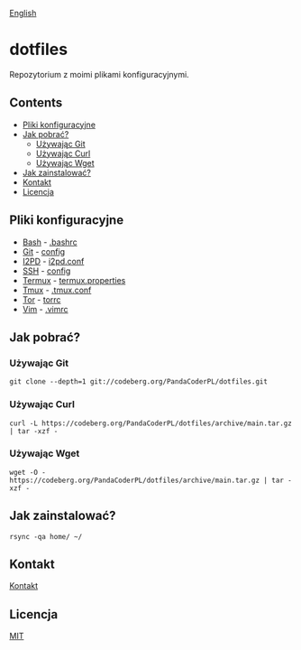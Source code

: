 [English](README.md)

# dotfiles

Repozytorium z moimi plikami konfiguracyjnymi.

## Contents

* [Pliki konfiguracyjne](#pliki-konfiguracyjne)
* [Jak pobrać?](#jak-pobrać)
  * [Używając Git](#używając-git)
  * [Używając Curl](#używając-curl)
  * [Używając Wget](#używając-wget)
* [Jak zainstalować?](#jak-zainstalować)
* [Kontakt](#kontakt)
* [Licencja](#licencja)

## Pliki konfiguracyjne

* [Bash](http://www.gnu.org/software/bash/) - [
.bashrc](home/.bashrc)
* [Git](https://git-scm.com/) - [config](home/.config/git/config)
* [I2PD](https://i2pd.website/) - [i2pd.conf](home/.i2pd/i2pd.conf)
* [SSH](https://www.openssh.com/) - [config](home/.ssh/config)
* [Termux](https://termux.com/) - [termux.properties](home/.termux/termux.properties)
* [Tmux](https://github.com/tmux/tmux) - [.tmux.conf](home/.tmux.conf)
* [Tor](https://www.torproject.org/) - [torrc](usr/etc/tor/torrc)
* [Vim](https://www.vim.org/) - [.vimrc](home/.vimrc)

## Jak pobrać?

### Używając Git

    git clone --depth=1 git://codeberg.org/PandaCoderPL/dotfiles.git

### Używając Curl

    curl -L https://codeberg.org/PandaCoderPL/dotfiles/archive/main.tar.gz | tar -xzf -

### Używając Wget

    wget -O - https://codeberg.org/PandaCoderPL/dotfiles/archive/main.tar.gz | tar -xzf -

## Jak zainstalować?

    rsync -qa home/ ~/

## Kontakt

[Kontakt](https://codeberg.org/PandaCoderPL/PandaCoderPL#contact)

## Licencja

[MIT](LICENSE)
